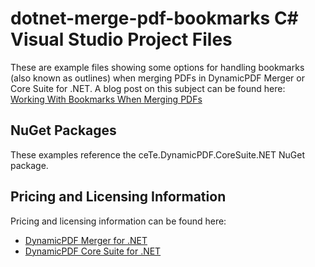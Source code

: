 # dotnet-merge-pdf-bookmarks C# Visual Studio Project Files
These are example files showing some options for handling bookmarks (also
known as outlines) when merging PDFs in DynamicPDF Merger or Core Suite for
.NET. A blog post on this subject can be found here:  
[Working With Bookmarks When Merging PDFs](https://www.dynamicpdf.com/Blog/post/2019/05/07/Working-With-Bookmarks-When-Merging-PDFs.aspx)

## NuGet Packages
These examples reference the ceTe.DynamicPDF.CoreSuite.NET NuGet package.

## Pricing and Licensing Information

Pricing and licensing information can be found here:  
* [DynamicPDF Merger for .NET](https://www.dynamicpdf.com/Merge-PDF-.NET.aspx?tab=pricing)  
* [DynamicPDF Core Suite for .NET](https://www.dynamicpdf.com/PDF-Suite-.NET.aspx?tab=pricing)
